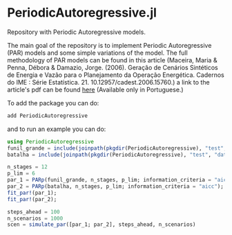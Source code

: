# PeriodicAutoregressive.jl
Repository with Periodic Autoregressive models.

The main goal of the repository is to implement Periodic Autoregressive (PAR) models and some simple variations of the model.
The full methodology of PAR models can be found in this article (Maceira, Maria & Penna, Débora & Damazio, Jorge. (2006). Geração de Cenários Sintéticos de Energia e Vazão para o Planejamento da Operação Energética. Cadernos do IME : Série Estatística. 21. 10.12957/cadest.2006.15760.) a link to the article's pdf can be found [here](https://www.e-publicacoes.uerj.br/index.php/cadest/article/download/15760/11931) (Available only in Portuguese.)

To add the package you can do:
```julia
add PeriodicAutoregressive
```

and to run an example you can do:
```julia
using PeriodicAutoregressive
funil_grande = include(joinpath(pkgdir(PeriodicAutoregressive), "test", "data", "funil_grande.jl"))
batalha = include(joinpath(pkgdir(PeriodicAutoregressive), "test", "data", "batalha.jl"))

n_stages = 12
p_lim = 6
par_1 = PARp(funil_grande, n_stages, p_lim; information_criteria = "aic");
par_2 = PARp(batalha, n_stages, p_lim; information_criteria = "aicc");
fit_par!(par_1);
fit_par!(par_2);

steps_ahead = 100
n_scenarios = 1000
scen = simulate_par([par_1; par_2], steps_ahead, n_scenarios)
```
